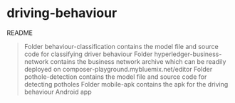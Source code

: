 # driving-behaviour

README

> Folder behaviour-classification contains the model file and source code for classifying driver behaviour 
> Folder hyperledger-business-network contains the business network archive which can be readily deployed on composer-playground.mybluemix.net/editor
> Folder pothole-detection contains the model file and source code for detecting potholes
> Folder mobile-apk contains the apk for the driving behaviour Android app